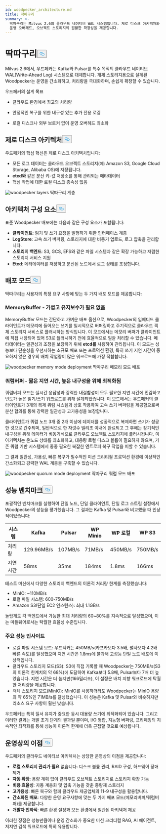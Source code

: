 ```yaml
---
id: woodpecker_architecture.md
title: 딱따구리
summary: >-
  딱따구리는 Milvus 2.6의 클라우드 네이티브 WAL 시스템입니다. 제로 디스크 아키텍처와 두 가지 배포 모드를 통해 높은 처리량, 낮은
  운영 오버헤드, 오브젝트 스토리지의 원활한 확장성을 제공합니다.
---
```

<h1 id="Woodpecker" class="common-anchor-header">딱따구리<button data-href="#Woodpecker" class="anchor-icon" translate="no">
      <svg translate="no"
        aria-hidden="true"
        focusable="false"
        height="20"
        version="1.1"
        viewBox="0 0 16 16"
        width="16"
      >
        <path
          fill="#0092E4"
          fill-rule="evenodd"
          d="M4 9h1v1H4c-1.5 0-3-1.69-3-3.5S2.55 3 4 3h4c1.45 0 3 1.69 3 3.5 0 1.41-.91 2.72-2 3.25V8.59c.58-.45 1-1.27 1-2.09C10 5.22 8.98 4 8 4H4c-.98 0-2 1.22-2 2.5S3 9 4 9zm9-3h-1v1h1c1 0 2 1.22 2 2.5S13.98 12 13 12H9c-.98 0-2-1.22-2-2.5 0-.83.42-1.64 1-2.09V6.25c-1.09.53-2 1.84-2 3.25C6 11.31 7.55 13 9 13h4c1.45 0 3-1.69 3-3.5S14.5 6 13 6z"
        ></path>
      </svg>
    </button></h1><p>Milvus 2.6에서, 우드페커는 Kafka와 Pulsar를 특수 목적의 클라우드 네이티브 WAL(Write-Ahead Log) 시스템으로 대체합니다. 개체 스토리지용으로 설계된 Woodpecker는 운영을 간소화하고, 처리량을 극대화하며, 손쉽게 확장할 수 있습니다.</p>
<p>우드페커의 설계 목표</p>
<ul>
<li><p>클라우드 환경에서 최고의 처리량</p></li>
<li><p>안정적인 복구를 위한 내구성 있는 추가 전용 로깅</p></li>
<li><p>로컬 디스크나 외부 브로커 없이 운영 오버헤드 최소화</p></li>
</ul>
<h2 id="Zero-disk-architecture" class="common-anchor-header">제로 디스크 아키텍처<button data-href="#Zero-disk-architecture" class="anchor-icon" translate="no">
      <svg translate="no"
        aria-hidden="true"
        focusable="false"
        height="20"
        version="1.1"
        viewBox="0 0 16 16"
        width="16"
      >
        <path
          fill="#0092E4"
          fill-rule="evenodd"
          d="M4 9h1v1H4c-1.5 0-3-1.69-3-3.5S2.55 3 4 3h4c1.45 0 3 1.69 3 3.5 0 1.41-.91 2.72-2 3.25V8.59c.58-.45 1-1.27 1-2.09C10 5.22 8.98 4 8 4H4c-.98 0-2 1.22-2 2.5S3 9 4 9zm9-3h-1v1h1c1 0 2 1.22 2 2.5S13.98 12 13 12H9c-.98 0-2-1.22-2-2.5 0-.83.42-1.64 1-2.09V6.25c-1.09.53-2 1.84-2 3.25C6 11.31 7.55 13 9 13h4c1.45 0 3-1.69 3-3.5S14.5 6 13 6z"
        ></path>
      </svg>
    </button></h2><p>우드페커의 핵심 혁신은 제로 디스크 아키텍처입니다:</p>
<ul>
<li>모든 로그 데이터는 클라우드 오브젝트 스토리지(예: Amazon S3, Google Cloud Storage, Alibaba OS)에 저장됩니다.</li>
<li><strong>etcd와</strong> 같은 분산 키-값 저장소를 통해 관리되는 메타데이터</li>
<li>핵심 작업에 대한 로컬 디스크 종속성 없음</li>
</ul>
<p>
  
   <span class="img-wrapper"> <img translate="no" src="/docs/v2.6.x/assets/woodpecker_layers.png" alt="woodpecker layers" class="doc-image" id="woodpecker-layers" />
   </span> <span class="img-wrapper"> <span>딱따구리 계층</span> </span></p>
<h2 id="Architecture-components" class="common-anchor-header">아키텍처 구성 요소<button data-href="#Architecture-components" class="anchor-icon" translate="no">
      <svg translate="no"
        aria-hidden="true"
        focusable="false"
        height="20"
        version="1.1"
        viewBox="0 0 16 16"
        width="16"
      >
        <path
          fill="#0092E4"
          fill-rule="evenodd"
          d="M4 9h1v1H4c-1.5 0-3-1.69-3-3.5S2.55 3 4 3h4c1.45 0 3 1.69 3 3.5 0 1.41-.91 2.72-2 3.25V8.59c.58-.45 1-1.27 1-2.09C10 5.22 8.98 4 8 4H4c-.98 0-2 1.22-2 2.5S3 9 4 9zm9-3h-1v1h1c1 0 2 1.22 2 2.5S13.98 12 13 12H9c-.98 0-2-1.22-2-2.5 0-.83.42-1.64 1-2.09V6.25c-1.09.53-2 1.84-2 3.25C6 11.31 7.55 13 9 13h4c1.45 0 3-1.69 3-3.5S14.5 6 13 6z"
        ></path>
      </svg>
    </button></h2><p>표준 Woodpecker 배포에는 다음과 같은 구성 요소가 포함됩니다:</p>
<ul>
<li><strong>클라이언트</strong>: 읽기 및 쓰기 요청을 발행하기 위한 인터페이스 계층</li>
<li><strong>LogStore</strong>: 고속 쓰기 버퍼링, 스토리지에 대한 비동기 업로드, 로그 압축을 관리합니다.</li>
<li><strong>스토리지 백엔드</strong>: S3, GCS, EFS와 같은 파일 시스템과 같은 확장 가능하고 저렴한 스토리지 서비스 지원</li>
<li><strong>Etcd</strong>: 메타데이터를 저장하고 분산된 노드에서 로그 상태를 조정합니다.</li>
</ul>
<h2 id="Deployment-modes" class="common-anchor-header">배포 모드<button data-href="#Deployment-modes" class="anchor-icon" translate="no">
      <svg translate="no"
        aria-hidden="true"
        focusable="false"
        height="20"
        version="1.1"
        viewBox="0 0 16 16"
        width="16"
      >
        <path
          fill="#0092E4"
          fill-rule="evenodd"
          d="M4 9h1v1H4c-1.5 0-3-1.69-3-3.5S2.55 3 4 3h4c1.45 0 3 1.69 3 3.5 0 1.41-.91 2.72-2 3.25V8.59c.58-.45 1-1.27 1-2.09C10 5.22 8.98 4 8 4H4c-.98 0-2 1.22-2 2.5S3 9 4 9zm9-3h-1v1h1c1 0 2 1.22 2 2.5S13.98 12 13 12H9c-.98 0-2-1.22-2-2.5 0-.83.42-1.64 1-2.09V6.25c-1.09.53-2 1.84-2 3.25C6 11.31 7.55 13 9 13h4c1.45 0 3-1.69 3-3.5S14.5 6 13 6z"
        ></path>
      </svg>
    </button></h2><p>딱따구리는 사용자의 특정 요구 사항에 맞는 두 가지 배포 모드를 제공합니다:</p>
<h3 id="MemoryBuffer---Lightweight-and-maintenance-free" class="common-anchor-header">MemoryBuffer - 가볍고 유지보수가 필요 없음</h3><p>MemoryBuffer 모드는 간단하고 가벼운 배포 옵션으로, Woodpecker의 임베디드 클라이언트가 메모리에 들어오는 쓰기를 일시적으로 버퍼링하고 주기적으로 클라우드 객체 스토리지 서비스로 플러시하는 방식입니다. 이 모드에서는 메모리 버퍼가 클라이언트에 직접 내장되어 있어 S3로 플러시하기 전에 효율적으로 일괄 처리할 수 있습니다. 메타데이터는 일관성과 조정을 보장하기 위해 <strong>etcd를</strong> 사용하여 관리됩니다. 이 모드는 성능보다 단순성을 우선시하는 소규모 배포 또는 프로덕션 환경, 특히 쓰기 지연 시간이 중요하지 않은 경우의 배치 작업량이 많은 워크로드에 가장 적합합니다.</p>
<p>
  
   <span class="img-wrapper"> <img translate="no" src="/docs/v2.6.x/assets/woodpecker_memorybuffer_mode_deployment.png" alt="woodpecker memory mode deployment" class="doc-image" id="woodpecker-memory-mode-deployment" />
   </span> <span class="img-wrapper"> <span>딱따구리 메모리 모드 배포</span> </span></p>
<h3 id="QuorumBuffer---Optimized-for-low-latency-high-durability" class="common-anchor-header">쿼럼버퍼 - 짧은 지연 시간, 높은 내구성을 위해 최적화됨</h3><p>쿼럼버퍼 모드는 실시간 응답성과 강력한 내결함성이 모두 필요한 지연 시간에 민감하고 빈도가 높은 읽기/쓰기 워크로드를 위해 설계되었습니다. 이 모드에서는 우드페커의 클라이언트가 3개의 복제 쿼럼 시스템과 상호 작용하여 고속 쓰기 버퍼링을 제공함으로써 분산 합의를 통해 강력한 일관성과 고가용성을 보장합니다.</p>
<p>클라이언트가 쿼럼 노드 3개 중 2개 이상에 데이터를 성공적으로 복제하면 쓰기가 성공한 것으로 간주되며, 일반적으로 한 자릿수 밀리초 이내에 완료되고 그 후에는 장기적인 내구성을 위해 데이터가 비동기식으로 클라우드 오브젝트 스토리지에 플러시됩니다. 이 아키텍처는 온노드 상태를 최소화하고, 대용량 로컬 디스크 볼륨이 필요하지 않으며, 기존 쿼럼 기반 시스템에서 종종 필요한 복잡한 엔트로피 복구 작업을 피할 수 있습니다.</p>
<p>그 결과 일관성, 가용성, 빠른 복구가 필수적인 미션 크리티컬 프로덕션 환경에 이상적인 간소화되고 강력한 WAL 계층을 구축할 수 있습니다.</p>
<p>
  
   <span class="img-wrapper"> <img translate="no" src="/docs/v2.6.x/assets/woodpecker_quorumbuffer_mode_deployment.png" alt="woodpecker quorum mode deployment" class="doc-image" id="woodpecker-quorum-mode-deployment" />
   </span> <span class="img-wrapper"> <span>딱따구리 쿼럼 모드 배포</span> </span></p>
<h2 id="Performance-benchmarks" class="common-anchor-header">성능 벤치마크<button data-href="#Performance-benchmarks" class="anchor-icon" translate="no">
      <svg translate="no"
        aria-hidden="true"
        focusable="false"
        height="20"
        version="1.1"
        viewBox="0 0 16 16"
        width="16"
      >
        <path
          fill="#0092E4"
          fill-rule="evenodd"
          d="M4 9h1v1H4c-1.5 0-3-1.69-3-3.5S2.55 3 4 3h4c1.45 0 3 1.69 3 3.5 0 1.41-.91 2.72-2 3.25V8.59c.58-.45 1-1.27 1-2.09C10 5.22 8.98 4 8 4H4c-.98 0-2 1.22-2 2.5S3 9 4 9zm9-3h-1v1h1c1 0 2 1.22 2 2.5S13.98 12 13 12H9c-.98 0-2-1.22-2-2.5 0-.83.42-1.64 1-2.09V6.25c-1.09.53-2 1.84-2 3.25C6 11.31 7.55 13 9 13h4c1.45 0 3-1.69 3-3.5S14.5 6 13 6z"
        ></path>
      </svg>
    </button></h2><p>포괄적인 벤치마크를 실행하여 단일 노드, 단일 클라이언트, 단일 로그 스트림 설정에서 Woodpecker의 성능을 평가했습니다. 그 결과는 Kafka 및 Pulsar와 비교했을 때 인상적이었습니다:</p>
<table>
<thead>
<tr><th>시스템</th><th>Kafka</th><th>Pulsar</th><th>WP Minio</th><th>WP 로컬</th><th>WP S3</th></tr>
</thead>
<tbody>
<tr><td>처리량</td><td>129.96MB/s</td><td>107MB/s</td><td>71MB/s</td><td>450MB/s</td><td>750MB/s</td></tr>
<tr><td>지연 시간</td><td>58ms</td><td>35ms</td><td>184ms</td><td>1.8ms</td><td>166ms</td></tr>
</tbody>
</table>
<p>테스트 머신에서 다양한 스토리지 백엔드의 이론적 처리량 한계를 측정했습니다:</p>
<ul>
<li>MinIO: ~110MB/s</li>
<li>로컬 파일 시스템: 600-750MB/s</li>
<li>Amazon S3(단일 EC2 인스턴스): 최대 1.1GB/s</li>
</ul>
<p>놀랍게도 각 백엔드에서 가능한 최대 처리량의 60~80%를 지속적으로 달성했으며, 이는 미들웨어로서는 탁월한 효율성 수준입니다.</p>
<h3 id="Key-performance-insights" class="common-anchor-header">주요 성능 인사이트</h3><ul>
<li>로컬 파일 시스템 모드: 우드펙커는 450MB/s(카프카보다 3.5배, 펄사보다 4.2배 빠른 속도)를 달성했으며 지연 시간은 1.8ms에 불과해 고성능 단일 노드 배포에 이상적입니다.</li>
<li>클라우드 스토리지 모드(S3): S3에 직접 기록할 때 Woodpecker는 750MB/s(S3의 이론적 한계치의 약 68%)에 도달하여 Kafka보다 5.8배, Pulsar보다 7배 더 높았습니다. 지연 시간은 더 높지만(166밀리초), 이 설정은 배치 지향 워크로드에 탁월한 처리량을 제공합니다.</li>
<li>객체 스토리지 모드(MinIO): MinIO를 사용하더라도 Woodpecker는 MinIO 용량의 약 65%인 71MB/s를 달성했습니다. 이 성능은 Kafka 및 Pulsar와 비슷하지만 리소스 요구 사항이 훨씬 낮습니다.</li>
</ul>
<p>우드페커는 특히 질서 유지가 중요한 동시 대용량 쓰기에 최적화되어 있습니다. 그리고 이러한 결과는 개발 초기 단계의 결과일 뿐이며, I/O 병합, 지능형 버퍼링, 프리페칭의 지속적인 최적화를 통해 성능이 이론적 한계에 더욱 근접할 것으로 예상됩니다.</p>
<h2 id="Operational-benefits" class="common-anchor-header">운영상의 이점<button data-href="#Operational-benefits" class="anchor-icon" translate="no">
      <svg translate="no"
        aria-hidden="true"
        focusable="false"
        height="20"
        version="1.1"
        viewBox="0 0 16 16"
        width="16"
      >
        <path
          fill="#0092E4"
          fill-rule="evenodd"
          d="M4 9h1v1H4c-1.5 0-3-1.69-3-3.5S2.55 3 4 3h4c1.45 0 3 1.69 3 3.5 0 1.41-.91 2.72-2 3.25V8.59c.58-.45 1-1.27 1-2.09C10 5.22 8.98 4 8 4H4c-.98 0-2 1.22-2 2.5S3 9 4 9zm9-3h-1v1h1c1 0 2 1.22 2 2.5S13.98 12 13 12H9c-.98 0-2-1.22-2-2.5 0-.83.42-1.64 1-2.09V6.25c-1.09.53-2 1.84-2 3.25C6 11.31 7.55 13 9 13h4c1.45 0 3-1.69 3-3.5S14.5 6 13 6z"
        ></path>
      </svg>
    </button></h2><p>우드페커의 클라우드 네이티브 아키텍처는 상당한 운영상의 이점을 제공합니다:</p>
<ul>
<li><strong>로컬 스토리지 관리가 필요</strong> 없습니다: 디스크 볼륨 관리, RAID 구성, 하드웨어 장애 제거</li>
<li><strong>자동 확장</strong>: 용량 계획 없이 클라우드 오브젝트 스토리지로 스토리지 확장 가능</li>
<li><strong>비용 효율성</strong>: 자동 계층화 및 압축 기능을 갖춘 종량제 스토리지</li>
<li><strong>고가용성</strong>: 빠른 복구와 함께 클라우드 제공업체의 11-9 내구성을 활용합니다.</li>
<li><strong>간소화된 배포</strong>: 다양한 운영 요구사항에 맞는 두 가지 배포 모드(메모리버퍼/쿼럼버퍼)를 제공합니다.</li>
<li><strong>개발자 친화적</strong>: 빠른 환경 설정과 모든 환경에서 일관된 아키텍처 제공</li>
</ul>
<p>이러한 장점은 성능만큼이나 운영 간소화가 중요한 미션 크리티컬 RAG, AI 에이전트, 저지연 검색 워크로드에 특히 유용합니다.</p>
